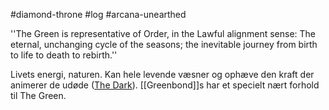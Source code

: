 #diamond-throne #log #arcana-unearthed

''The Green is representative of Order, in the Lawful alignment sense: The eternal, unchanging cycle of the seasons; the inevitable journey from birth to life to death to rebirth.''
Livets energi, naturen. Kan hele levende væsner og ophæve den kraft der animerer de udøde ([The Dark](The%20Dark.md)).
[[Greenbond]]s har et specielt nært forhold til The Green.
